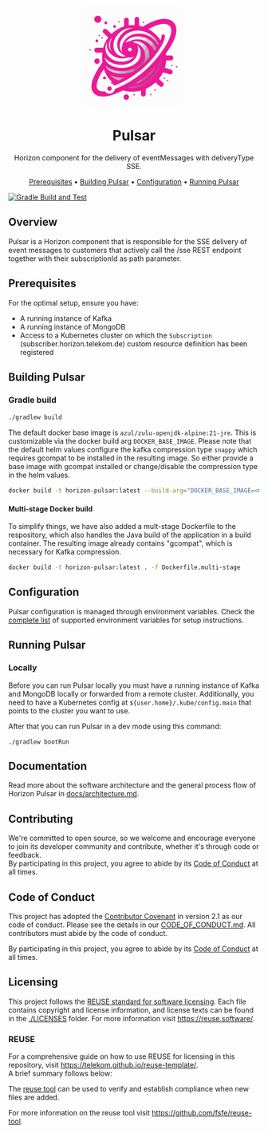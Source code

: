 <!--
Copyright 2024 Deutsche Telekom IT GmbH

SPDX-License-Identifier: Apache-2.0
-->

<p align="center">
  <img src="docs/img/pulsar.svg" alt="Pulsar logo" width="200">
  <h1 align="center">Pulsar</h1>
</p>

<p align="center">
  Horizon component for the delivery of eventMessages with deliveryType SSE.
</p>

<p align="center">
  <a href="#prerequisites">Prerequisites</a> •
  <a href="#building-pulsar">Building Pulsar</a> •
  <a href="#configuration">Configuration</a> •
  <a href="#running-pulsar">Running Pulsar</a>
</p>

<!--
[![REUSE status](https://api.reuse.software/badge/github.com/telekom/pubsub-horizon-pulsar)](https://api.reuse.software/info/github.com/telekom/pubsub-horizon-pulsar)
-->
[![Gradle Build and Test](https://github.com/telekom/pubsub-horizon-pulsar/actions/workflows/gradle-build.yml/badge.svg)](https://github.com/telekom/pubsub-horizon-pulsar/actions/workflows/gradle-build.yml)

## Overview
Pulsar is a Horizon component that is responsible for the SSE delivery of event messages to customers that actively call the /sse 
REST endpoint together with their subscriptionId as path parameter.

## Prerequisites
For the optimal setup, ensure you have:

- A running instance of Kafka
- A running instance of MongoDB
- Access to a Kubernetes cluster on which the `Subscription` (subscriber.horizon.telekom.de) custom resource definition has been registered

## Building Pulsar

### Gradle build

```bash
./gradlew build
```

The default docker base image is `azul/zulu-openjdk-alpine:21-jre`. This is customizable via the docker build arg `DOCKER_BASE_IMAGE`.
Please note that the default helm values configure the kafka compression type `snappy` which requires gcompat to be installed in the resulting image.
So either provide a base image with gcompat installed or change/disable the compression type in the helm values.

```bash
docker build -t horizon-pulsar:latest --build-arg="DOCKER_BASE_IMAGE=<myjvmbaseimage:1.0.0>" . 
```

#### Multi-stage Docker build

To simplify things, we have also added a mult-stage Dockerfile to the respository, which also handles the Java build of the application in a build container. The resulting image already contains "gcompat", which is necessary for Kafka compression.

```bash
docker build -t horizon-pulsar:latest . -f Dockerfile.multi-stage 
```
## Configuration
Pulsar configuration is managed through environment variables. Check the [complete list](docs/environment-variables.md) of supported environment variables for setup instructions.

## Running Pulsar
### Locally
Before you can run Pulsar locally you must have a running instance of Kafka and MongoDB locally or forwarded from a remote cluster.
Additionally, you need to have a Kubernetes config at `${user.home}/.kube/config.main` that points to the cluster you want to use.

After that you can run Pulsar in a dev mode using this command:
```shell
./gradlew bootRun
```

## Documentation

Read more about the software architecture and the general process flow of Horizon Pulsar in [docs/architecture.md](docs/architecture.md).

## Contributing

We're committed to open source, so we welcome and encourage everyone to join its developer community and contribute, whether it's through code or feedback.  
By participating in this project, you agree to abide by its [Code of Conduct](./CODE_OF_CONDUCT.md) at all times.

## Code of Conduct

This project has adopted the [Contributor Covenant](https://www.contributor-covenant.org/) in version 2.1 as our code of conduct. Please see the details in our [CODE_OF_CONDUCT.md](CODE_OF_CONDUCT.md). All contributors must abide by the code of conduct.

By participating in this project, you agree to abide by its [Code of Conduct](./CODE_OF_CONDUCT.md) at all times.

## Licensing

This project follows the [REUSE standard for software licensing](https://reuse.software/).
Each file contains copyright and license information, and license texts can be found in the [./LICENSES](./LICENSES) folder. For more information visit https://reuse.software/.

### REUSE

For a comprehensive guide on how to use REUSE for licensing in this repository, visit https://telekom.github.io/reuse-template/.   
A brief summary follows below:

The [reuse tool](https://github.com/fsfe/reuse-tool) can be used to verify and establish compliance when new files are added.

For more information on the reuse tool visit https://github.com/fsfe/reuse-tool.
